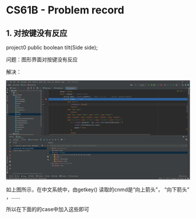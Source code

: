 # CS61B - Problem record

## 1. 对按键没有反应

project0    public boolean tilt(Side side);

问题：图形界面对按键没有反应

解决：

![image-20211205161902814](CS61B_problem.assets\image-20211205161902814.png)

如上图所示，在中文系统中，由getkey() 读取的cnmd是“向上箭头”， “向下箭头” ，......

所以在下面的的case中加入这些即可



